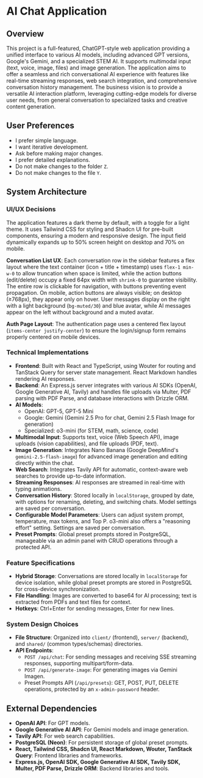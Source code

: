 # AI Chat Application

## Overview
This project is a full-featured, ChatGPT-style web application providing a unified interface to various AI models, including advanced GPT versions, Google's Gemini, and a specialized STEM AI. It supports multimodal input (text, voice, image, files) and image generation. The application aims to offer a seamless and rich conversational AI experience with features like real-time streaming responses, web search integration, and comprehensive conversation history management. The business vision is to provide a versatile AI interaction platform, leveraging cutting-edge models for diverse user needs, from general conversation to specialized tasks and creative content generation.

## User Preferences
- I prefer simple language.
- I want iterative development.
- Ask before making major changes.
- I prefer detailed explanations.
- Do not make changes to the folder `Z`.
- Do not make changes to the file `Y`.

## System Architecture

### UI/UX Decisions
The application features a dark theme by default, with a toggle for a light theme. It uses Tailwind CSS for styling and Shadcn UI for pre-built components, ensuring a modern and responsive design. The input field dynamically expands up to 50% screen height on desktop and 70% on mobile. 

**Conversation List UX**: Each conversation row in the sidebar features a flex layout where the text container (icon + title + timestamp) uses `flex-1 min-w-0` to allow truncation when space is limited, while the action buttons (edit/delete) occupy a fixed 64px width with `shrink-0` to guarantee visibility. The entire row is clickable for navigation, with buttons preventing event propagation. On mobile, action buttons are always visible; on desktop (≥768px), they appear only on hover. User messages display on the right with a light background (`bg-muted/30`) and blue avatar, while AI messages appear on the left without background and a muted avatar.

**Auth Page Layout**: The authentication page uses a centered flex layout (`items-center justify-center`) to ensure the login/signup form remains properly centered on mobile devices.

### Technical Implementations
- **Frontend**: Built with React and TypeScript, using Wouter for routing and TanStack Query for server state management. React Markdown handles rendering AI responses.
- **Backend**: An Express.js server integrates with various AI SDKs (OpenAI, Google Generative AI, Tavily) and handles file uploads via Multer, PDF parsing with PDF Parse, and database interactions with Drizzle ORM.
- **AI Models**:
    - OpenAI: GPT-5, GPT-5 Mini
    - Google: Gemini (Gemini 2.5 Pro for chat, Gemini 2.5 Flash Image for generation)
    - Specialized: o3-mini (for STEM, math, science, code)
- **Multimodal Input**: Supports text, voice (Web Speech API), image uploads (vision capabilities), and file uploads (PDF, text).
- **Image Generation**: Integrates Nano Banana (Google DeepMind's `gemini-2.5-flash-image`) for advanced image generation and editing directly within the chat.
- **Web Search**: Integrates Tavily API for automatic, context-aware web searches to provide up-to-date information.
- **Streaming Responses**: AI responses are streamed in real-time with typing animations.
- **Conversation History**: Stored locally in `localStorage`, grouped by date, with options for renaming, deleting, and switching chats. Model settings are saved per conversation.
- **Configurable Model Parameters**: Users can adjust system prompt, temperature, max tokens, and Top P. o3-mini also offers a "reasoning effort" setting. Settings are saved per conversation.
- **Preset Prompts**: Global preset prompts stored in PostgreSQL, manageable via an admin panel with CRUD operations through a protected API.

### Feature Specifications
- **Hybrid Storage**: Conversations are stored locally in `localStorage` for device isolation, while global preset prompts are stored in PostgreSQL for cross-device synchronization.
- **File Handling**: Images are converted to base64 for AI processing; text is extracted from PDFs and text files for context.
- **Hotkeys**: Ctrl+Enter for sending messages, Enter for new lines.

### System Design Choices
- **File Structure**: Organized into `client/` (frontend), `server/` (backend), and `shared/` (common types/schemas) directories.
- **API Endpoints**:
    - `POST /api/chat`: For sending messages and receiving SSE streaming responses, supporting multipart/form-data.
    - `POST /api/generate-image`: For generating images via Gemini Imagen.
    - Preset Prompts API (`/api/presets`): GET, POST, PUT, DELETE operations, protected by an `x-admin-password` header.

## External Dependencies
- **OpenAI API**: For GPT models.
- **Google Generative AI API**: For Gemini models and image generation.
- **Tavily API**: For web search capabilities.
- **PostgreSQL (Neon)**: For persistent storage of global preset prompts.
- **React, Tailwind CSS, Shadcn UI, React Markdown, Wouter, TanStack Query**: Frontend libraries and frameworks.
- **Express.js, OpenAI SDK, Google Generative AI SDK, Tavily SDK, Multer, PDF Parse, Drizzle ORM**: Backend libraries and tools.